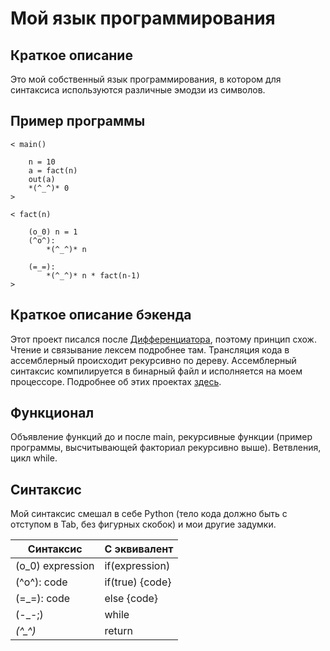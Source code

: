 # Мой язык программирования

## Краткое описание
Это мой собственный язык программирования, в котором для синтаксиса используются различные эмодзи из символов.

## Пример программы

```
< main()

	n = 10
	a = fact(n)
	out(a)
	*(^_^)* 0
>

< fact(n)

	(o_0) n = 1
	(^o^):
		*(^_^)* n

	(=_=):
		*(^_^)* n * fact(n-1)
>
```

## Краткое описание бэкенда

Этот проект писался после [Дифференциатора](https://github.com/Raptor-X102/Differentiator), поэтому принцип схож.
Чтение и связывание лексем подробнее там.
Трансляция кода в ассемблерный происходит рекурсивно по дереву. Ассемблерный синтаксис компилируется в бинарный файл и исполняется на моем процессоре. Подробнее об этих проектах [здесь](https://github.com/Raptor-X102/Processor).

## Функционал

Объявление функций до и после main, рекурсивные функции (пример программы, высчитывающей факториал рекурсивно выше). Ветвления, цикл while.

## Синтаксис

Мой синтаксис смешал в себе Python (тело кода должно быть с отступом в Tab, без фигурных скобок) и мои другие задумки.

| Синтаксис        	| C эквивалент    	|
|-------------------|-------------------|
| (o_0) expression 	| if(expression)  	|
| (^o^): code      	| if(true) {code} 	|
| (=_=): code      	| else {code}     	|
| (-_-;)           	| while           	|
| *(^_^)*          	| return          	|
